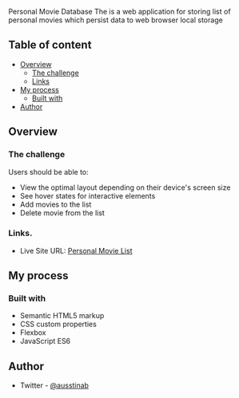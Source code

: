 Personal Movie Database
The is a web application for storing list of personal movies which persist data to web browser local storage
## Table of content

-  [Overview](#overview)
   -  [The challenge](#the-challenge)
   -  [Links](#links)
-  [My process](#my-process)
   -  [Built with](#built-with)
-  [Author](#author)

## Overview

### The challenge

Users should be able to:

-  View the optimal layout depending on their device's screen size
-  See hover states for interactive elements
-  Add movies to the list
-  Delete movie from the list

### Links.

-  Live Site URL: [Personal Movie List
](https://infallible-tereshkova-3140a4.netlify.app/)

## My process

### Built with

-  Semantic HTML5 markup
-  CSS custom properties
-  Flexbox
-  JavaScript ES6

## Author

-  Twitter - [@ausstinab](https://www.twitter.com/ausstinab)
